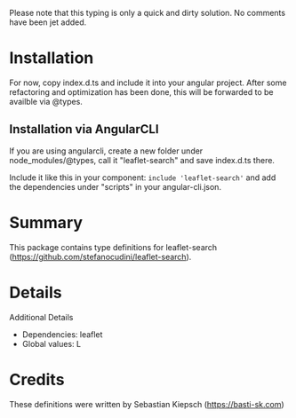 Please note that this typing is only a quick and dirty solution. No comments have been jet added.

# Installation

For now, copy index.d.ts and include it into your angular project.
After some refactoring and optimization has been done, this will be forwarded to be availble via @types.

## Installation via AngularCLI
If you are using angularcli, create a new folder under node_modules/@types, call it "leaflet-search" and save index.d.ts there.

Include it like this in your component: `include 'leaflet-search'` and add the dependencies under "scripts" in your angular-cli.json.


# Summary
This package contains type definitions for leaflet-search (https://github.com/stefanocudini/leaflet-search).

# Details

Additional Details
 * Dependencies: leaflet
 * Global values: L

# Credits
These definitions were written by Sebastian Kiepsch (https://basti-sk.com)
